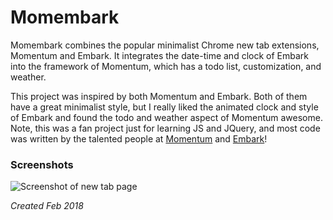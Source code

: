 # Momembark

Momembark combines the popular minimalist Chrome new tab extensions, Momentum and Embark. It integrates the date-time and clock of Embark into the framework of Momentum, which has a todo list, customization, and weather. 

This project was inspired by both Momentum and Embark. Both of them have a great minimalist style, but I really liked the animated clock and style of Embark and found the todo and weather aspect of Momentum awesome. Note, this was a fan project just for learning JS and JQuery, and most code was written by the talented people at [Momentum](https://chrome.google.com/webstore/detail/momentum/laookkfknpbbblfpciffpaejjkokdgca) and [Embark](https://chrome.google.com/webstore/detail/embark-new-tab-page/aeajehgeohhgjbhhbicilpenjfcbfnpg)!

### Screenshots
![Screenshot of new tab page](https://i.imgur.com/2ZLVjcv.jpg)


*Created Feb 2018*
